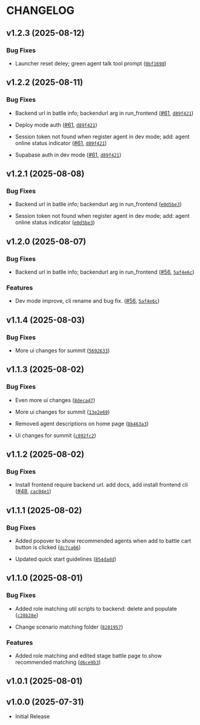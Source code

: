 # CHANGELOG

<!-- version list -->

## v1.2.3 (2025-08-12)

### Bug Fixes

- Launcher reset deley; green agent talk tool prompt
  ([`0bf1698`](https://github.com/agentbeats/agentbeats/commit/0bf16987506a9415381de90e3be3cd39dba261c9))


## v1.2.2 (2025-08-11)

### Bug Fixes

- Backend url in batlle info; backendurl arg in run_frontend
  ([#61](https://github.com/agentbeats/agentbeats/pull/61),
  [`d89f421`](https://github.com/agentbeats/agentbeats/commit/d89f4219237649fcd48f05a114c80ae403346338))

- Deploy mode auth ([#61](https://github.com/agentbeats/agentbeats/pull/61),
  [`d89f421`](https://github.com/agentbeats/agentbeats/commit/d89f4219237649fcd48f05a114c80ae403346338))

- Session token not found when register agent in dev mode; add: agent online status indicator
  ([#61](https://github.com/agentbeats/agentbeats/pull/61),
  [`d89f421`](https://github.com/agentbeats/agentbeats/commit/d89f4219237649fcd48f05a114c80ae403346338))

- Supabase auth in dev mode ([#61](https://github.com/agentbeats/agentbeats/pull/61),
  [`d89f421`](https://github.com/agentbeats/agentbeats/commit/d89f4219237649fcd48f05a114c80ae403346338))


## v1.2.1 (2025-08-08)

### Bug Fixes

- Backend url in batlle info; backendurl arg in run_frontend
  ([`e0d5be3`](https://github.com/agentbeats/agentbeats/commit/e0d5be3ca31d2349f23b861cf91342d16baca6f1))

- Session token not found when register agent in dev mode; add: agent online status indicator
  ([`e0d5be3`](https://github.com/agentbeats/agentbeats/commit/e0d5be3ca31d2349f23b861cf91342d16baca6f1))


## v1.2.0 (2025-08-07)

### Bug Fixes

- Backend url in batlle info; backendurl arg in run_frontend
  ([#56](https://github.com/agentbeats/agentbeats/pull/56),
  [`5af4e6c`](https://github.com/agentbeats/agentbeats/commit/5af4e6c739f2fe099dc7de6dfc8e3b1f5ab54526))

### Features

- Dev mode improve, cli rename and bug fix.
  ([#56](https://github.com/agentbeats/agentbeats/pull/56),
  [`5af4e6c`](https://github.com/agentbeats/agentbeats/commit/5af4e6c739f2fe099dc7de6dfc8e3b1f5ab54526))


## v1.1.4 (2025-08-03)

### Bug Fixes

- More ui changes for summit
  ([`5692633`](https://github.com/agentbeats/agentbeats/commit/5692633d6258f723dd2f2bd764dca24f2326c948))


## v1.1.3 (2025-08-02)

### Bug Fixes

- Even more ui changes
  ([`8deca47`](https://github.com/agentbeats/agentbeats/commit/8deca4715bb44e0324d23dbbec603e7b157dc85a))

- More ui changes for summit
  ([`13e2e69`](https://github.com/agentbeats/agentbeats/commit/13e2e697b44c06e5936839eb91e564784b8d9dfc))

- Removed agent descriptions on home page
  ([`8b463a3`](https://github.com/agentbeats/agentbeats/commit/8b463a3533e9c31924801a3a7afc8faa928b93f5))

- Ui changes for summit
  ([`c892fc2`](https://github.com/agentbeats/agentbeats/commit/c892fc2de5b5463f9677a9b4073e7baa0414bbc8))


## v1.1.2 (2025-08-02)

### Bug Fixes

- Install frontend require backend url. add docs, add install frontend cli
  ([#48](https://github.com/agentbeats/agentbeats/pull/48),
  [`cac04e1`](https://github.com/agentbeats/agentbeats/commit/cac04e1e185bf498f23227fc82b87a30db6aab74))


## v1.1.1 (2025-08-02)

### Bug Fixes

- Added popover to show recommended agents when add to battle cart button is clicked
  ([`dc7ca66`](https://github.com/agentbeats/agentbeats/commit/dc7ca66a83813acc3dd6cb1177850e18622fe2a1))

- Updated quick start guidelines
  ([`854dadd`](https://github.com/agentbeats/agentbeats/commit/854dadd7934f2c6dc49e457ae3848d5872765acb))


## v1.1.0 (2025-08-01)

### Bug Fixes

- Added role matching util scripts to backend: delete and populate
  ([`c28b28e`](https://github.com/agentbeats/agentbeats/commit/c28b28e99a433a2893a40a202a19b59eb2e01e44))

- Change scenario matching folder
  ([`8281957`](https://github.com/agentbeats/agentbeats/commit/8281957187c77fad6ae02e46b7dbb0cc22c97e6e))

### Features

- Added role matching and edited stage battle page to show recommended matching
  ([`d6ce9b3`](https://github.com/agentbeats/agentbeats/commit/d6ce9b32c2784feb84f9d6f11e1c227f7c1a73fe))


## v1.0.1 (2025-08-01)


## v1.0.0 (2025-07-31)

- Initial Release

